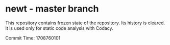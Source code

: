 # newt - master branch

This repository contains frozen state of the repository.
Its history is cleared. It is used only for static code
analysis with Codacy.

Commit Time: 1708760101
